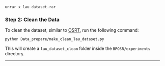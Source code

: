 ```bash
unrar x lau_dataset.rar
```

### Step 2: Clean the Data
To clean the dataset, similar to [OSRT](https://github.com/Fanghua-Yu/OSRT/blob/master/odisr/utils/make_clean_lau_dataset.py), run the following command:

```bash
python Data_prepare/make_clean_lau_dataset.py
```

This will create a `lau_dataset_clean` folder inside the `BPOSR/experiments` directory.

---